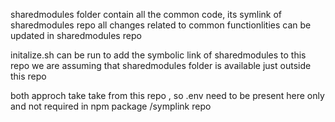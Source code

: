 sharedmodules folder contain all the common code, its symlink of sharedmodules repo
all changes related to common functionlities can be updated in sharedmodules repo




initalize.sh can be run to add the symbolic link of sharedmodules to this repo
we are assuming that sharedmodules folder is available just outside this repo


both approch take take from this repo , so .env need to be present here only and not required in npm package /symplink repo
